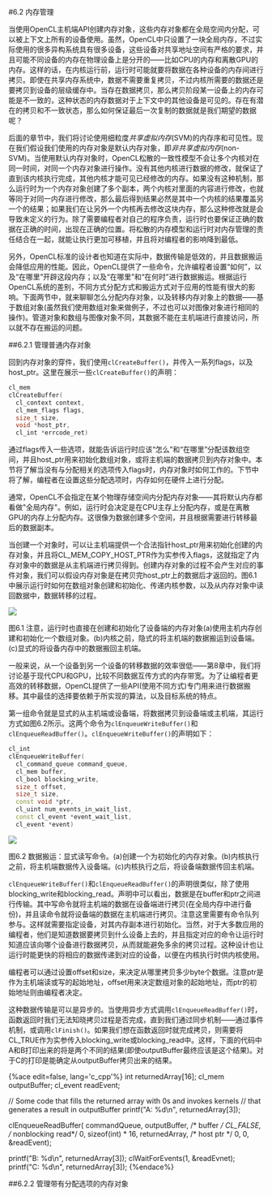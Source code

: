 #6.2 内存管理

当使用OpenCL主机端API创建内存对象，这些内存对象都在全局空间内分配，可以被上下文上所有的设备使用。虽然，OpenCL中只设置了一块全局内存，不过实际使用的很多异构系统具有很多设备，这些设备对共享地址空间有严格的要求，并且可能不同设备的内存在物理设备上是分开的——比如CPU的内存和离散GPU的内存。这样的话，在内核运行前，运行时可能就要将数据在各种设备的内存间进行拷贝。即使在共享内存系统中，数据不需要重复拷贝，不过内核所需要的数据还是要拷贝到设备的层级缓存中。当存在数据拷贝，那么拷贝阶段某一设备上的内存可能是不一致的，这种状态的内存数据对于上下文中的其他设备是可见的。存在有潜在的拷贝和不一致状态，那么如何保证最后一次复制的数据就是我们期望的数据呢？

后面的章节中，我们将讨论使用细粒度*共享虚拟内存*(SVM)的内存序和可见性。现在我们假设我们使用的内存对象是默认内存对象，即*非共享虚拟内存*(non-SVM)。当使用默认内存对象时，OpenCL松散的一致性模型不会让多个内核对在同一时间，对同一个内存对象进行操作。没有其他内核进行数据的修改，就保证了直到该内核执行完成，其他内核才能可见已经修改的内存。如果没有这种机制，那么运行时为一个内存对象创建了多个副本，两个内核对里面的内容进行修改，也就等同于对同一内存进行修改，那么最后得到结果必然是其中一个内核的结果覆盖另一个的结果；如果我们在让另外一个内核再去修改这块内存，那么这种修改就是会导致未定义的行为。除了需要编程者对自己的程序负责，运行时也要保证正确的数据在正确的时间，出现在正确的位置。将松散的内存模型和运行时对内存管理的责任结合在一起，就能让执行更加可移植，并且将对编程者的影响降到最低。

另外，OpenCL标准的设计者也知道在实际中，数据传输是低效的，并且数据搬运会降低应用的性能。因此，OpenCL提供了一些命令，允许编程者设置“如何”，以及“在哪里”开辟这段内存；以及“在哪里”和“在何时”进行数据搬运。根据运行OpenCL系统的差别，不同方式分配方式和搬运方式对于应用的性能有很大的影响。下面两节中，就来聊聊怎么分配内存对象，以及转移内存对象上的数据——基于数组对象(虽然我们使用数组对象来做例子，不过也可以对图像对象进行相同的操作)。管道对象和数组与图像对象不同，其数据不能在主机端进行直接访问，所以就不存在搬运的问题。

##6.2.1 管理普通内存对象

回到内存对象的穿件，我们使用`clCreateBuffer()`，并传入一系列flags，以及host_ptr。这里在展示一些`clCreateBuffer()`的声明：

```c++
cl_mem
clCreateBuffer(
  cl_context context,
  cl_mem_flags flags,
  size_t size,
  void *host_ptr,
  cl_int *errcode_ret)
```

通过flags传入一些选项，就能告诉运行时应该“怎么”和“在哪里”分配该数组空间，并且host_ptr用来初始化数组对象，或将主机端的数据拷贝到内存对象中。本节将了解当没有与分配相关的选项传入flags时，内存对象时如何工作的。下节中将了解，编程者在设置这些分配选项时，内存如何在硬件上进行分配。

通常，OpenCL不会指定在某个物理存储空间内分配内存对象——其将默认内存都看做"全局内存"。例如，运行时会决定是在CPU主存上分配内存，或是在离散GPU的内存上分配内存。这很像为数据创建多个空间，并且根据需要进行转移最后的数据副本。

当创建一个对象时，可以让主机端提供一个合法指针host_ptr用来初始化创建的内存对象，并且将CL_MEM_COPY_HOST_PTR作为实参传入flags，这就指定了内存对象中的数据是从主机端进行拷贝得到。创建内存对象的过程不会产生对应的事件对象，我们可以假设内存对象是在拷贝完host_ptr上的数据后才返回的。图6.1中展示运行时如何在数组对象创建和初始化、传递内核参数，以及从内存对象中读回数据中，数据转移的过程。

![](../../images/chapter6/6-1.png)

图6.1 注意，运行时也直接在创建和初始化了设备端的内存对象(a)使用主机内存创建和初始化一个数组对象。(b)内核之前，隐式的将主机端的数据搬运到设备端。(c)显式的将设备内存中的数据搬回主机端。

一般来说，从一个设备到另一个设备的转移数据的效率很低——第8章中，我们将讨论基于现代CPU和GPU，比较不同数据互传方式的内存带宽。为了让编程者更高效的转移数据，OpenCL提供了一些API(使用不同方式)专门用来进行数据搬移。其中最佳的选择要依赖于所实现的算法，以及目标系统的特点。

第一组命令就是显式的从主机端或设备端，将数据拷贝到设备端或主机端，其运行方式如图6.2所示。这两个命令为`clEnqueueWriteBuffer()`和`clEnqueueReadBuffer()`。`clEnqueueWriteBuffer()`的声明如下：

```c++
cl_int
clEnqueueWriteBuffer(
  cl_command_queue command_queue,
  cl_mem buffer,
  cl_bool blocking_write,
  size_t offset,
  size_t size,
  const void *ptr,
  cl_uint num_events_in_wait_list,
  const cl_event *event_wait_list,
  cl_event *event)
```

![](../../images/chapter6/6-2.png)

图6.2 数据搬运：显式读写命令。(a)创建一个为初始化的内存对象。(b)内核执行之前，将主机端数据传入设备端。(c)内核执行之后，将设备端数据传回主机端。

`clEnqueueWriteBuffer()`和`clEnqueueReadBuffer()`的声明很类似，除了使用blocking_write和blocking_read。声明中可以看出，数据是在buffer和ptr之间进行传输。其中写命令就将主机端的数据在设备端进行拷贝(在全局内存中进行备份)，并且读命令就将设备端的数据在主机端进行拷贝。注意这里需要有命令队列参与。这样就需要指定设备，对其内存副本进行初始化。当然，对于大多数应用的编程者，他们是知道数据要拷贝到什么设备上去的，并且指定对应的命令让运行时知道应该向哪个设备进行数据拷贝，从而就能避免多余的拷贝过程。这种设计也让运行时能更快的将相应的数据传递到对应的设备，以便在内核执行时供内核使用。

编程者可以通过设置offset和size，来决定从哪里拷贝多少byte个数据。注意ptr是作为主机端读或写的起始地址，offset用来决定数组对象的起始地址，而ptr的初始地址则由编程者决定。

这种数据传输是可以是异步的。当使用异步方式调用`clEnqueueReadBuffer()`时，函数返回时我们无法知晓拷贝过程是否完成，直到我们通过同步机制——通过事件机制，或调用`clFinish()`。如果我们想在函数返回时就完成拷贝，则需要将CL_TRUE作为实参传入blocking_write或blocking_read中。这样，下面的代码中A和B打印出来的将是两个不同的结果(即使outputBuffer最终应该是这个结果)。对于C的打印是能确定从outputBuffer拷贝出来的结果。

{%ace edit=false, lang='c_cpp'%}
int returnedArray[16];
cl_mem outputBuffer;
cl_event readEvent;

// Some code that fills the returned array with 0s and invokes kernels
// that generates a result in outputBuffer
printf("A: %d\n", returnedArray[3]);

clEnqueueReadBuffer(
  commandQueue,
  outputBuffer, /* buffer */
  CL_FALSE, /* nonblocking read*/
  0,
  sizeof(int) * 16,
  returnedArray, /* host ptr */
  0,
  0,
  &readEvent);
  
printf("B: %d\n", returnedArray[3]);
clWaitForEvents(1, &readEvnet);
printf("C: %d\n", returnedArray[3]);
{%endace%}

##6.2.2 管理带有分配选项的内存对象



